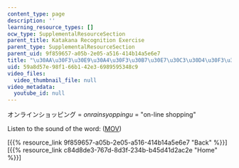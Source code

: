 ```yaml
---
content_type: page
description: ''
learning_resource_types: []
ocw_type: SupplementalResourceSection
parent_title: Katakana Recognition Exercise
parent_type: SupplementalResourceSection
parent_uid: 9f859657-a05b-2e05-a516-414b14a5e6e7
title: "\u30AA\u30F3\u30E9\u30A4\u30F3\u30B7\u30E7\u30C3\u30D4\u30F3\u30B0"
uid: 59a8d57e-98f1-66b1-42e3-6989595348c9
video_files:
  video_thumbnail_file: null
video_metadata:
  youtube_id: null
---
```


オンラインショッピング = _onrainsyoppingu_ = "on-line shopping"

Listen to the sound of the word: ([MOV](http://www.archive.org/download/MITRES21F.01S10_KATAKANA_EXERCISES/word17.mov))

  
\[{{% resource_link 9f859657-a05b-2e05-a516-414b14a5e6e7 "Back" %}}\]  
\[{{% resource_link c84d8de3-767d-8d3f-234b-b45d41d2ac2e "Home" %}}\]